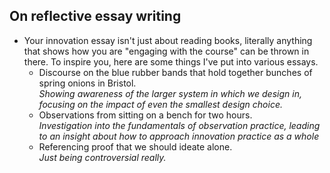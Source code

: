 ## On reflective essay writing

* Your innovation essay isn't just about reading books, literally anything that shows how you are "engaging with the course" can be thrown in there. To inspire you, here are some things I've put into various essays. <br>
  - Discourse on the blue rubber bands that hold together bunches of spring onions in Bristol.<br>
  *Showing awareness of the larger system in which we design in, focusing on the impact of even the smallest design choice.*
  - Observations from sitting on a bench for two hours.<br>
  *Investigation into the fundamentals of observation practice, leading to an insight about how to approach innovation practice as a whole*
  - Referencing proof that we should ideate alone.<br>
  *Just being controversial really.*
